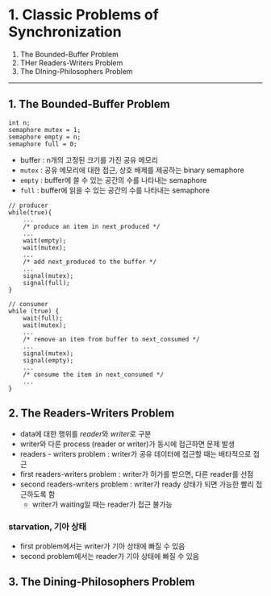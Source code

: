 # 1. Classic Problems of Synchronization

1. The Bounded-Buffer Problem
2. THer Readers-Writers Problem
3. The DIning-Philosophers Problem

---

## 1. The Bounded-Buffer Problem

````
int n;
semaphore mutex = 1;
semaphore empty = n;
semaphore full = 0;
````

- buffer : n개의 고정된 크기를 가진 공유 메모리
- `mutex` : 공유 메모리에 대한 접근, 상호 배제를 제공하는 binary semaphore
- `empty` : buffer에 쓸 수 있는 공간의 수를 나타내는 semaphore
- `full` : buffer에 읽을 수 있는 공간의 수를 나타내는 semaphore

````
// producer
while(true){
    ...
    /* produce an item in next_produced */
    ...
    wait(empty);
    wait(mutex);
    ...
    /* add next_produced to the buffer */
    ...
    signal(mutex);
    signal(full);
}

// consumer
while (true) {
    wait(full);
    wait(mutex);
    ... 
    /* remove an item from buffer to next_consumed */
    ...
    signal(mutex);
    signal(empty);
    ...
    /* consume the item in next_consumed */
    ...
}

````

## 2. The Readers-Writers Problem

- data에 대한 행위를 *reader*와 *writer*로 구분
- writer와 다른 process (reader or writer)가 동시에 접근하면 문제 발생
- readers - writers problem : writer가 공유 데이터에 접근할 때는 배타적으로 접근
- first readers-writers problem : writer가 허가를 받으면, 다른 reader를 선점
- second readers-writers problem : writer가 ready 상태가 되면 가능한 빨리 접근하도록 함
    - writer가 waiting일 때는 reader가 접근 불가능

### starvation, 기아 상태

- first problem에서는 writer가 기아 상태에 빠질 수 있음
- second problem에서는 reader가 기아 상태에 빠질 수 있음

## 3. The Dining-Philosophers Problem

